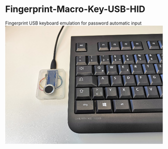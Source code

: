 # Fingerprint-Macro-Key-USB-HID
Fingerprint USB keyboard emulation for password automatic input
![Fingerprint password manager USB keyboard emulation](https://github.com/MichaelDworkin/Fingerprint-Macro-Key-USB-HID/blob/main/IMG_20210428_085550.jpg?raw=true)

